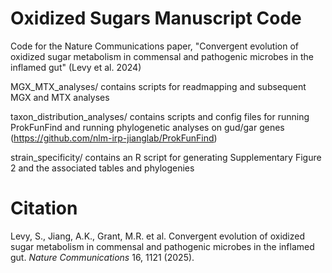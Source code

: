 # Oxidized Sugars Manuscript Code
Code for the Nature Communications paper, "Convergent evolution of oxidized sugar metabolism in commensal and pathogenic microbes in the inflamed gut" (Levy et al. 2024)

MGX_MTX_analyses/ contains scripts for readmapping and subsequent MGX and 
MTX analyses

taxon_distribution_analyses/ contains scripts and config files for running ProkFunFind and running phylogenetic analyses on gud/gar genes 
(https://github.com/nlm-irp-jianglab/ProkFunFind)

strain_specificity/ contains an R script for generating Supplementary Figure 2 and the associated tables and phylogenies

# Citation
Levy, S., Jiang, A.K., Grant, M.R. et al. Convergent evolution of oxidized sugar metabolism in commensal and pathogenic microbes in the inflamed gut. *Nature Communications* 16, 1121 (2025).
